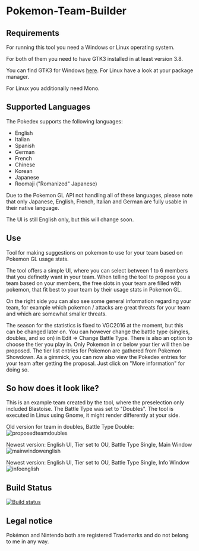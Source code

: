 # Pokemon-Team-Builder

## Requirements
For running this tool you need a Windows or Linux operating system.

For both of them you need to have GTK3 installed in at least version 3.8.

You can find GTK3 for Windows [here](https://sourceforge.net/projects/gtk3win/). For Linux have a look at your package manager.

For Linux you additionally need Mono.

## Supported Languages
The Pokedex supports the following languages:

- English
- Italian
- Spanish
- German
- French
- Chinese
- Korean
- Japanese
- Roomaji ("Romanized" Japanese)

Due to the Pokemon GL API not handling all of these languages, please note that only  Japanese, English, French, Italian and German are fully usable in their native language.

The UI is still English only, but this will change soon.

## Use
Tool for making suggestions on pokemon to use for your team based on Pokemon GL usage stats.

The tool offers a simple UI, where you can select between 1 to 6 members that you definetly want in your team.
When telling the tool to propose you a team based on your members, the free slots in your team are filled with pokemon, that fit best to your team by their usage stats in Pokemon GL.

On the right side you can also see some general information regarding your team, for example which pokemon / attacks are great threats for your team and which are somewhat smaller threats.

The season for the statistics is fixed to VGC2016 at the moment, but this can be changed later on. 
You can however change the battle type (singles, doubles, and so on) in Edit => Change Battle Type.
There is also an option to choose the tier you play in. Only Pokemon in or below your tier will then be proposed.
The tier list entries for Pokemon are gathered from Pokemon Showdown.
As a gimmick, you can now also view the Pokedex entries for your team after getting the proposal.
Just click on "More information" for doing so.

## So how does it look like?
This is an example team created by the tool, where the preselection only included Blastoise. 
The Battle Type was set to "Doubles". The tool is executed in Linux using Gnome, it might render differently at your side.

Old version for team in doubles, Battle Type Double:
![proposedteamdoubles](https://cloud.githubusercontent.com/assets/4287938/17462557/5c64856e-5cb1-11e6-90af-4e98a88edc40.png)

Newest version: English UI, Tier set to OU, Battle Type Single, Main Window
![mainwindowenglish](https://cloud.githubusercontent.com/assets/4287938/17649759/ad5621a4-623c-11e6-96ee-9dd6523dd1bd.png)

Newest version: English UI, Tier set to OU, Battle Type Single, Info Window
![infoenglish](https://cloud.githubusercontent.com/assets/4287938/17649763/b17dc46c-623c-11e6-85e2-8ff6be978fbf.png)

## Build Status
[![Build status](https://ci.appveyor.com/api/projects/status/m0bvnx6ae3n2o06q/branch/master?svg=true)](https://ci.appveyor.com/project/DigitalFlow/pokemon-team-builder/branch/master)

## Legal notice
Pokémon and Nintendo both are registered Trademarks and do not belong to me in any way.
